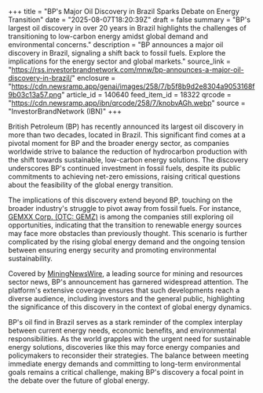 +++
title = "BP's Major Oil Discovery in Brazil Sparks Debate on Energy Transition"
date = "2025-08-07T18:20:39Z"
draft = false
summary = "BP's largest oil discovery in over 20 years in Brazil highlights the challenges of transitioning to low-carbon energy amidst global demand and environmental concerns."
description = "BP announces a major oil discovery in Brazil, signaling a shift back to fossil fuels. Explore the implications for the energy sector and global markets."
source_link = "https://rss.investorbrandnetwork.com/mnw/bp-announces-a-major-oil-discovery-in-brazil/"
enclosure = "https://cdn.newsramp.app/genai/images/258/7/b5f8b9d2e8304a9053168f9b03c13a57.png"
article_id = 140640
feed_item_id = 18322
qrcode = "https://cdn.newsramp.app/ibn/qrcode/258/7/knobvAGh.webp"
source = "InvestorBrandNetwork (IBN)"
+++

<p>British Petroleum (BP) has recently announced its largest oil discovery in more than two decades, located in Brazil. This significant find comes at a pivotal moment for BP and the broader energy sector, as companies worldwide strive to balance the reduction of hydrocarbon production with the shift towards sustainable, low-carbon energy solutions. The discovery underscores BP's continued investment in fossil fuels, despite its public commitments to achieving net-zero emissions, raising critical questions about the feasibility of the global energy transition.</p><p>The implications of this discovery extend beyond BP, touching on the broader industry's struggle to pivot away from fossil fuels. For instance, <a href="https://www.gemxx.com" rel="nofollow" target="_blank">GEMXX Corp. (OTC: GEMZ)</a> is among the companies still exploring oil opportunities, indicating that the transition to renewable energy sources may face more obstacles than previously thought. This scenario is further complicated by the rising global energy demand and the ongoing tension between ensuring energy security and promoting environmental sustainability.</p><p>Covered by <a href="https://www.miningnewswire.com" rel="nofollow" target="_blank">MiningNewsWire</a>, a leading source for mining and resources sector news, BP's announcement has garnered widespread attention. The platform's extensive coverage ensures that such developments reach a diverse audience, including investors and the general public, highlighting the significance of this discovery in the context of global energy dynamics.</p><p>BP's oil find in Brazil serves as a stark reminder of the complex interplay between current energy needs, economic benefits, and environmental responsibilities. As the world grapples with the urgent need for sustainable energy solutions, discoveries like this may force energy companies and policymakers to reconsider their strategies. The balance between meeting immediate energy demands and committing to long-term environmental goals remains a critical challenge, making BP's discovery a focal point in the debate over the future of global energy.</p>
